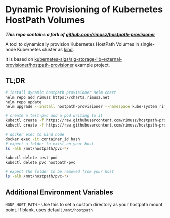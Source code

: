 # Dynamic Provisioning of Kubernetes HostPath Volumes

***This repo contains a fork of [github.com/rimusz/hostpath-provisioner](https://github.com/rimusz/hostpath-provisioner)***

A tool to dynamically provision Kubernetes HostPath Volumes in single-node Kubernetes cluster as [kind](https://github.com/kubernetes-sigs/kind).

It is based on [kubernetes-sigs/sig-storage-lib-external-provisioner/hostpath-provisioner](https://github.com/kubernetes-sigs/sig-storage-lib-external-provisioner/tree/master/examples/hostpath-provisioner) example project.

## TL;DR

```bash
# install dynamic hostpath provisioner Helm chart
helm repo add rimusz https://charts.rimusz.net
helm repo update
helm upgrade --install hostpath-provisioner --namespace kube-system rimusz/hostpath-provisioner

```

```bash
# create a test-pvc and a pod writing to it
kubectl create -f https://raw.githubusercontent.com/rimusz/hostpath-provisioner/master/deploy/test-claim.yaml
kubectl create -f https://raw.githubusercontent.com/rimusz/hostpath-provisioner/master/deploy/test-pod.yaml

# docker exec to kind node
docker exec -it container_id bash
# expect a folder to exist on your host
ls -alh /mnt/hostpath/pvc-*/

kubectl delete test-pod
kubectl delete pvc hostpath-pvc

# expect the folder to be removed from your host
ls -alh /mnt/hostpath/pvc-*/
```

## Additional Environment Variables

 `NODE_HOST_PATH` - Use this to set a custom directory as your hostpath mount point. If blank, uses default `/mnt/hostpath`